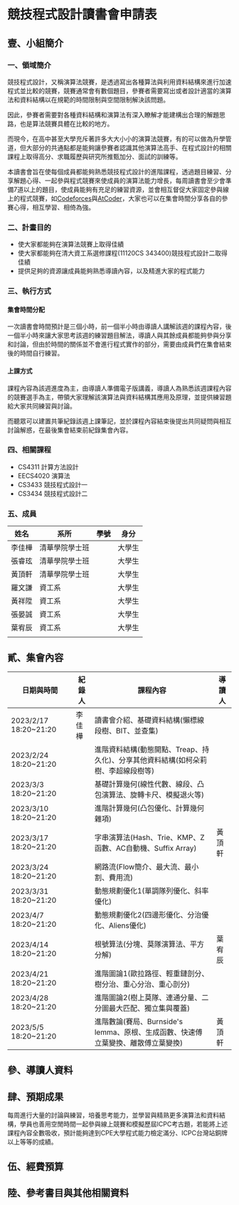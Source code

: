 # 競技程式設計讀書會申請表

## 壹、小組簡介

### 一、領域簡介

​	競技程式設計，又稱演算法競賽，是透過寫出各種算法與利用資料結構來進行加速程式並比較的競賽，競賽通常會有數個題目，參賽者需要寫出或者設計適當的演算法和資料結構以在規範的時間限制與空間限制解決該問題。

​	因此，參賽者需要對各種資料結構和演算法有深入瞭解才能建構出合理的解題思路，也是算法競賽具體在比較的地方。

​	而現今，在高中甚至大學充斥著許多大大小小的演算法競賽，有的可以做為升學管道，但大部分的共通點都是能夠讓參賽者認識其他演算法高手、在程式設計的相關課程上取得高分、求職履歷與研究所推甄加分、面試的訓練等。

​	本讀書會旨在使每個成員都能夠熟悉競技程式設計的進階課程，透過題目練習、分享解題心得、一起參與程式競賽來使成員的演算法能力增長，每周讀書會至少會準備7道以上的題目，使成員能夠有充足的練習資源，並會相互督促大家固定參與線上的程式競賽，如[Codeforces](https://codeforces.com/)與[AtCoder](https://atcoder.jp/)，大家也可以在集會時間分享各自的參賽心得，相互學習、相倚為強。

### 二、計畫目的

* 使大家都能夠在演算法競賽上取得佳績
* 使大家都能夠在清大資工系選修課程(11120CS 343400)競技程式設計二取得佳績
* 提供足夠的資源讓成員能夠熟悉導讀內容，以及精進大家的程式能力

### 三、執行方式

#### 集會時間分配

一次讀書會時間預計是三個小時，前一個半小時由導讀人講解該週的課程內容，後一個半小時來讓大家思考該週的練習題目解法，導讀人與其餘成員都能夠參與分享和討論，但由於時間的關係並不會進行程式實作的部分，需要由成員們在集會結束後的時間自行練習。

#### 上課方式

課程內容為該週進度為主，由導讀人準備電子版講義，導讀人為熟悉該週課程內容的競賽選手為主，帶領大家理解該演算法與資料結構其應用及原理，並提供練習題給大家共同練習與討論。

而聽眾可以建置共筆紀錄該週上課筆記，並於課程內容結束後提出共同疑問與相互討論解惑，在最後集會結束前紀錄集會內容。

### 四、相關課程

* CS4311 計算方法設計
* EECS4020 演算法
* CS3433 競技程式設計一
* CS3434 競技程式設計二

### 五、成員

| 姓名   | 系所           | 學號 | 身分   |
| ------ | -------------- | ---- | ------ |
| 李佳樺 | 清華學院學士班 |      | 大學生 |
| 張睿玹 | 清華學院學士班 |      | 大學生 |
| 黃頂軒 | 清華學院學士班 |      | 大學生 |
| 羅文謙 | 資工系         |      | 大學生 |
| 黃祥陞 | 資工系         |      | 大學生 |
| 張晏誠 | 資工系         |      | 大學生 |
| 葉宥辰 | 資工系         |      | 大學生 |
|        |                |      |        |

## 貳、集會內容

| 日期與時間            | 紀錄人 | 課程內容                                                     | 導讀人 |
| --------------------- | ------ | ------------------------------------------------------------ | ------ |
| 2023/2/17 18:20~21:20 | 李佳樺 | 讀書會介紹、基礎資料結構(懶標線段樹、BIT、並查集)            |        |
| 2023/2/24 18:20~21:20 |        | 進階資料結構(動態開點、Treap、持久化)、分享其他資料結構(如柯朵莉樹、李超線段樹等) |        |
| 2023/3/3  18:20~21:20 |        | 基礎計算幾何(線性代數、線段、凸包演算法、旋轉卡尺、模擬退火等) |        |
| 2023/3/10 18:20~21:20 |        | 進階計算幾何(凸包優化、計算幾何雜項)                         |        |
| 2023/3/17 18:20~21:20 |        | 字串演算法(Hash、Trie、KMP、Z函數、AC自動機、Suffix Array)   | 黃頂軒 |
| 2023/3/24 18:20~21:20 |        | 網路流(Flow簡介、最大流、最小割、費用流)                     |        |
| 2023/3/31 18:20~21:20 |        | 動態規劃優化1(單調隊列優化、斜率優化)                        |        |
| 2023/4/7  18:20~21:20 |        | 動態規劃優化2(四邊形優化、分治優化、Aliens優化)              |        |
| 2023/4/14 18:20~21:20 |        | 根號算法(分塊、莫隊演算法、平方分解)                         | 葉宥辰 |
| 2023/4/21 18:20~21:20 |        | 進階圖論1(歐拉路徑、輕重鏈剖分、樹分治、重心分治、重心剖分)  |        |
| 2023/4/28 18:20~21:20 |        | 進階圖論2(樹上莫隊、連通分量、二分圖最大匹配、獨立集與覆蓋)  |        |
| 2023/5/5  18:20~21:20 |        | 進階數論(賽局、Burnside's lemma、原根、生成函數、快速傅立葉變換、離散傅立葉變換) | 黃頂軒 |

## 參、導讀人資料

## 肆、預期成果

​	每周進行大量的討論與練習，培養思考能力，並學習與精熟更多演算法和資料結構，學員也善用空閒時間一起參與線上競賽和模擬歷屆ICPC考古題，若能將上述課程內容全數吸收，預計能夠達到CPE大學程式能力檢定滿分、ICPC台灣站銅牌以上等等的成績。

## 伍、經費預算

## 陸、參考書目與其他相關資料



